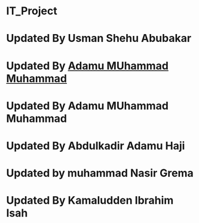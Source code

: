 # IT_Project

# Updated By Usman Shehu Abubakar
# Updated By [Adamu MUhammad Muhammad](https://github.com/AdamsGeeky)
# Updated By Adamu MUhammad Muhammad
# Updated By Abdulkadir Adamu Haji
# Updated by muhammad Nasir Grema
# Updated By Kamaludden Ibrahim Isah
